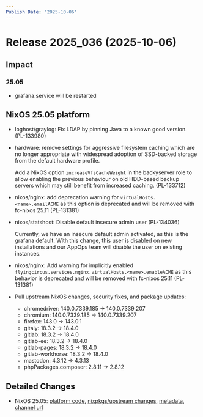 ```yaml
---
Publish Date: '2025-10-06'
---
```



# Release 2025_036 (2025-10-06)

## Impact

### 25.05

- grafana.service will be restarted


## NixOS 25.05 platform

- loghost/graylog: Fix LDAP by pinning Java to a known good version. (PL-133980)

- hardware: remove settings for aggressive filesystem caching which
  are no longer appropriate with widespread adoption of SSD-backed
  storage from the default hardware profile.

  Add a NixOS option `increaseVfsCacheWeight` in the backyserver role
  to allow enabling the previous behaviour on old HDD-based backup
  servers which may still benefit from increased caching. (PL-133712)

- nixos/nginx: add deprecation warning for `virtualHosts.<name>.emailACME` as this option is deprecated and will be removed with fc-nixos 25.11 (PL-131381)

- nixos/statshost: Disable default insecure admin user (PL-134036)

  Currently, we have an insecure default admin activated, as this is the grafana default.
  With this change, this user is disabled on new installations and our AppOps team will disable the user on existing instances.

- nixos/nginx: Add warning for implicitly enabled `flyingcircus.services.nginx.virtualHosts.<name>.enableACME` as this behavior is deprecated and will be removed with fc-nixos 25.11 (PL-131381)

- Pull upstream NixOS changes, security fixes, and package updates:
    - chromedriver: 140.0.7339.185 -> 140.0.7339.207
    - chromium: 140.0.7339.185 -> 140.0.7339.207
    - firefox: 143.0 -> 143.0.1
    - gitaly: 18.3.2 -> 18.4.0
    - gitlab: 18.3.2 -> 18.4.0
    - gitlab-ee: 18.3.2 -> 18.4.0
    - gitlab-pages: 18.3.2 -> 18.4.0
    - gitlab-workhorse: 18.3.2 -> 18.4.0
    - mastodon: 4.3.12 -> 4.3.13
    - phpPackages.composer: 2.8.11 -> 2.8.12


## Detailed Changes

- NixOS 25.05: [platform code](https://github.com/flyingcircusio/fc-nixos/compare/5dd81c9b6e5c7081e128d455012d9e4125337a1a...177149a0ee795b4871c276705db38ed529e7166a), [nixpkgs/upstream changes](https://github.com/flyingcircusio/nixpkgs/compare/1b123efd5f728a9e39439202c37adbc9a2039bad...16e22cdde2db180be6a51be732bbe01ce2a44d37), [metadata](https://my.flyingcircus.io/releases/metadata/fc-25.05-production/2025_036), [channel url](https://hydra.flyingcircus.io/build/27550634/download/1/nixexprs.tar.xz)


